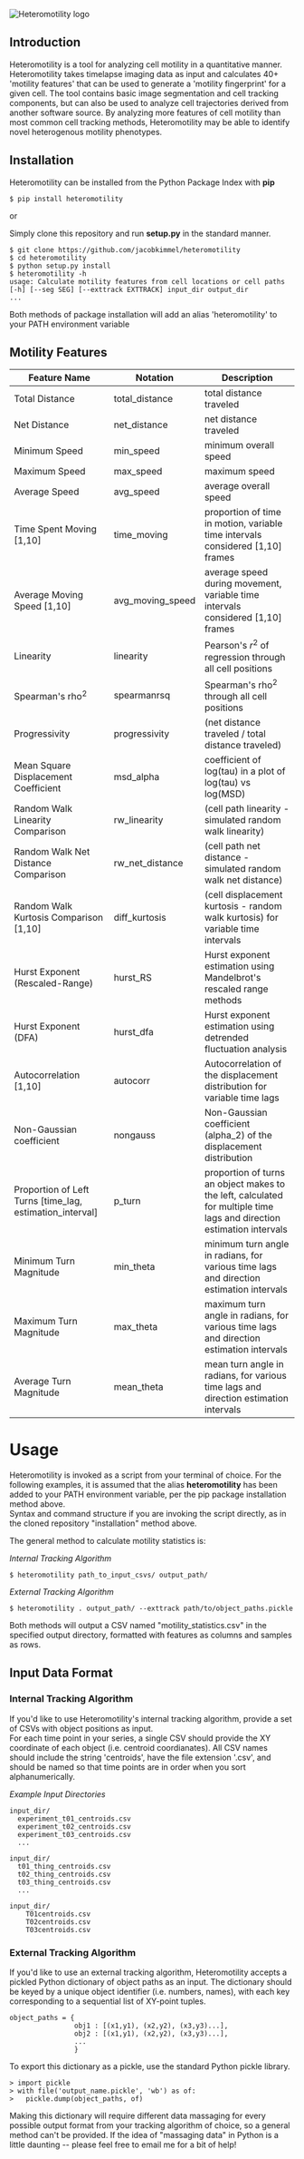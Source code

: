 ![Heteromotility logo](logo.png)

## Introduction

Heteromotility is a tool for analyzing cell motility in a quantitative manner. Heteromotility takes timelapse imaging data as input and calculates 40+ 'motility features' that can be used to generate a 'motility fingerprint' for a given cell. The tool contains basic image segmentation and cell tracking components, but can also be used to analyze cell trajectories derived from another software source. By analyzing more features of cell motility than most common cell tracking methods, Heteromotility may be able to identify novel heterogenous motility phenotypes.

## Installation

Heteromotility can be installed from the Python Package Index with **pip**

    $ pip install heteromotility

or

Simply clone this repository and run **setup.py** in the standard manner.  

    $ git clone https://github.com/jacobkimmel/heteromotility
    $ cd heteromotility
    $ python setup.py install
    $ heteromotility -h
    usage: Calculate motility features from cell locations or cell paths
    [-h] [--seg SEG] [--exttrack EXTTRACK] input_dir output_dir
    ...

Both methods of package installation will add an alias 'heteromotility' to your PATH environment variable

## Motility Features

Feature Name | Notation | Description
-------------|----------|--------------
Total Distance | total_distance | total distance traveled
Net Distance | net_distance | net distance traveled
Minimum Speed | min_speed | minimum overall speed
Maximum Speed | max_speed | maximum speed
Average Speed | avg_speed | average overall speed
Time Spent Moving [1,10] | time_moving | proportion of time in motion, variable time intervals considered [1,10] frames
Average Moving Speed [1,10] | avg_moving_speed | average speed during movement, variable time intervals considered [1,10] frames
Linearity | linearity | Pearson's *r*<sup>2</sup> of regression through all cell positions
Spearman's rho<sup>2</sup> | spearmanrsq | Spearman's rho<sup>2</sup> through all cell positions
Progressivity | progressivity | (net distance traveled / total distance traveled)
Mean Square Displacement Coefficient | msd_alpha | coefficient of log(tau) in a plot of log(tau) vs log(MSD)
Random Walk Linearity Comparison | rw_linearity | (cell path linearity - simulated random walk linearity)
Random Walk Net Distance Comparison | rw_net_distance | (cell path net distance - simulated random walk net distance)
Random Walk Kurtosis Comparison [1,10] | diff_kurtosis | (cell displacement kurtosis - random walk kurtosis) for variable time intervals
Hurst Exponent (Rescaled-Range) | hurst_RS | Hurst exponent estimation using Mandelbrot's rescaled range methods
Hurst Exponent (DFA) | hurst_dfa | Hurst exponent estimation using detrended fluctuation analysis
Autocorrelation [1,10] | autocorr | Autocorrelation of the displacement distribution for variable time lags
Non-Gaussian coefficient | nongauss | Non-Gaussian coefficient (alpha_2) of the displacement distribution
Proportion of Left Turns [time_lag, estimation_interval] | p_turn | proportion of turns an object makes to the left, calculated for multiple time lags and direction estimation intervals
Minimum Turn Magnitude | min_theta | minimum turn angle in radians, for various time lags and direction estimation intervals
Maximum Turn Magnitude | max_theta | maximum turn angle in radians, for various time lags and direction estimation intervals
Average Turn Magnitude | mean_theta | mean turn angle in radians, for various time lags and direction estimation intervals

# Usage

Heteromotility is invoked as a script from your terminal of choice. For the following examples, it is assumed that the alias **heteromotility** has been added to your PATH environment variable, per the pip package installation method above.  
Syntax and command structure if you are invoking the script directly, as in the cloned repository "installation" method above.

The general method to calculate motility statistics is:

*Internal Tracking Algorithm*

    $ heteromotility path_to_input_csvs/ output_path/

*External Tracking Algorithm*

    $ heteromotility . output_path/ --exttrack path/to/object_paths.pickle

Both methods will output a CSV named "motility_statistics.csv" in the specified output directory, formatted with features as columns and samples as rows.

## Input Data Format

### Internal Tracking Algorithm

If you'd like to use Heteromotility's internal tracking algorithm, provide a set of CSVs with object positions as input.  
For each time point in your series, a single CSV should provide the XY coordinate of each object (i.e. centroid coordianates). All CSV names should include the string 'centroids', have the file extension '.csv', and should be named so that time points are in order when you sort alphanumerically.  

*Example Input Directories*

    input_dir/
      experiment_t01_centroids.csv
      experiment_t02_centroids.csv
      experiment_t03_centroids.csv
      ...

    input_dir/
      t01_thing_centroids.csv
      t02_thing_centroids.csv
      t03_thing_centroids.csv
      ...

    input_dir/
        T01centroids.csv
        T02centroids.csv
        T03centroids.csv

### External Tracking Algorithm

If you'd like to use an external tracking algorithm, Heteromotility accepts a pickled Python dictionary of object paths as an input. The dictionary should be keyed by a unique object identifier (i.e. numbers, names), with each key corresponding to a sequential list of XY-point tuples.

    object_paths = {
                    obj1 : [(x1,y1), (x2,y2), (x3,y3)...],
                    obj2 : [(x1,y1), (x2,y2), (x3,y3)...],
                    ...
                    }

To export this dictionary as a pickle, use the standard Python pickle library.

    > import pickle
    > with file('output_name.pickle', 'wb') as of:
    >   pickle.dump(object_paths, of)

Making this dictionary will require different data massaging for every possible output format from your tracking algorithm of choice, so a general method can't be provided. If the idea of "massaging data" in Python is a little daunting -- please feel free to email me for a bit of help!

